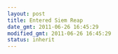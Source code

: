 ```yaml
---
layout: post
title: Entered Siem Reap
date_gmt: 2011-06-26 16:45:29
modified_gmt: 2011-06-26 16:45:29
status: inherit
---
```


